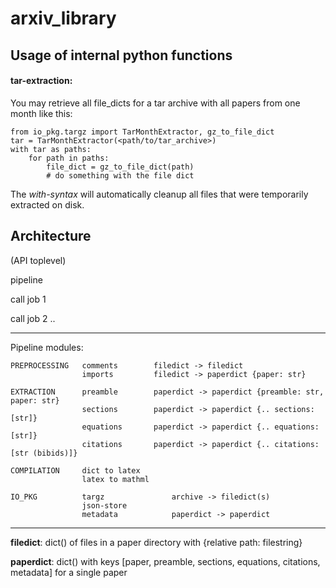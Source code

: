 # arxiv_library

## Usage of internal python functions

#### tar-extraction:
You may retrieve all file_dicts for a tar archive with all papers from one month like this:

```
from io_pkg.targz import TarMonthExtractor, gz_to_file_dict
tar = TarMonthExtractor(<path/to/tar_archive>)
with tar as paths:
    for path in paths:
        file_dict = gz_to_file_dict(path)
        # do something with the file dict
``` 
The _with-syntax_ will automatically cleanup all files that were temporarily extracted on disk.

## Architecture

(API toplevel)

pipeline

call job 1

call job 2
..

----------
Pipeline modules:

    PREPROCESSING	comments	    filedict -> filedict
                    imports		    filedict -> paperdict {paper: str}

	EXTRACTION      preamble	    paperdict -> paperdict {preamble: str, paper: str}
                    sections	    paperdict -> paperdict {.. sections: [str]}
                    equations	    paperdict -> paperdict {.. equations: [str]}
                    citations	    paperdict -> paperdict {.. citations: [str (bibids)]}
	
	COMPILATION     dict to latex
                    latex to mathml

    IO_PKG          targz               archive -> filedict(s)
                    json-store
	                metadata            paperdict -> paperdict
		

-----------------------
**filedict**: dict() of files in a paper directory with {relative path: filestring}

**paperdict**: dict() with keys [paper, preamble, sections, equations, citations, metadata] for a single paper